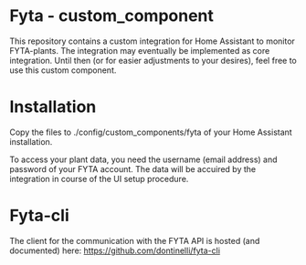 # Fyta - custom_component

This repository contains a custom integration for Home Assistant to monitor FYTA-plants. The integration may eventually be implemented as core integration. Until then (or for easier adjustments to your desires), feel free to use this custom component.

# Installation
Copy the files to ./config/custom_components/fyta of your Home Assistant installation.

To access your plant data, you need the username (email address) and password of your FYTA account. The data will be accuired by the integration in course of the UI setup procedure.

# Fyta-cli
The client for the communication with the FYTA API is hosted (and documented) here:
https://github.com/dontinelli/fyta-cli

